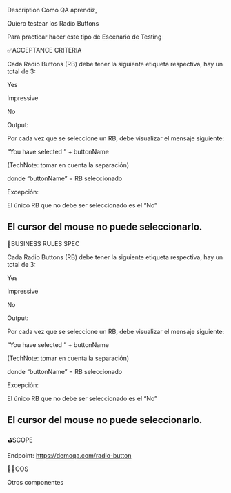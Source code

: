 Description Como QA aprendiz,

Quiero testear los Radio Buttons

Para practicar hacer este tipo de Escenario de Testing

✅ACCEPTANCE CRITERIA

Cada Radio Buttons (RB) debe tener la siguiente etiqueta respectiva, hay un total de 3:

Yes

Impressive

No

Output:

Por cada vez que se seleccione un RB, debe visualizar el mensaje siguiente:

“You have selected ” + buttonName

(TechNote: tomar en cuenta la separación)

donde “buttonName” = RB seleccionado

Excepción:

El único RB que no debe ser seleccionado es el “No”

## El cursor del mouse no puede seleccionarlo.

🚩BUSINESS RULES SPEC

Cada Radio Buttons (RB) debe tener la siguiente etiqueta respectiva, hay un total de 3:

Yes

Impressive

No

Output:

Por cada vez que se seleccione un RB, debe visualizar el mensaje siguiente:

“You have selected ” + buttonName

(TechNote: tomar en cuenta la separación)

donde “buttonName” = RB seleccionado

Excepción:

El único RB que no debe ser seleccionado es el “No”

## El cursor del mouse no puede seleccionarlo.

⛳SCOPE

Endpoint: https://demoqa.com/radio-button

🏴‍☠️OOS

Otros componentes
